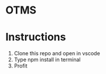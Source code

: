 # OTMS

# Instructions

1. Clone this repo and open in vscode
2. Type npm install in terminal
3. Profit
